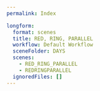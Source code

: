 ```yaml
---
permalink: Index

longform:
  format: scenes
  title: RED, RING, PARALLEL
  workflow: Default Workflow
  sceneFolder: DAYS
  scenes:
    - RED_RING_PARALLEL
    - REDRINGPARALLEL
  ignoredFiles: []
---
```

